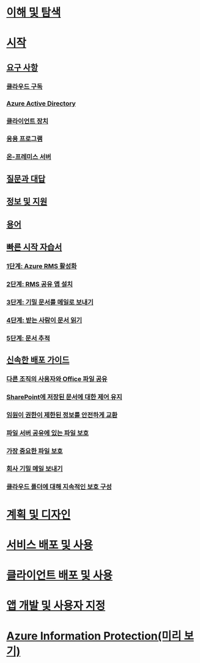 # [이해 및 탐색](/rights-management/understand-explore/azure-rights-management)
# [시작](requirements-azure-rms.md)
## [요구 사항](requirements-azure-rms.md)
### [클라우드 구독](requirements-subscriptions.md)
### [Azure Active Directory](requirements-azure-ad.md)
### [클라이언트 장치](requirements-client-devices.md)
### [응용 프로그램](requirements-applications.md)
### [온-프레미스 서버 ](requirements-servers.md)
## [질문과 대답](faqs.md)
## [정보 및 지원](information-support.md)
## [용어](terminology.md)
## [빠른 시작 자습서](quick-start-tutorial.md)
### [1단계: Azure RMS 활성화](tutorial-step1.md)
### [2단계: RMS 공유 앱 설치](tutorial-step2.md)
### [3단계: 기밀 문서를 메일로 보내기](tutorial-step3.md)
### [4단계: 받는 사람이 문서 읽기](tutorial-step4.md)
### [5단계: 문서 추적](tutorial-step5.md)
## [신속한 배포 가이드](rapid-deployment-guide.md)
### [다른 조직의 사용자와 Office 파일 공유](scenario-share-office-file-externally.md)
### [SharePoint에 저장된 문서에 대한 제어 유지](scenario-sharepoint.md)
### [임원이 권한이 제한된 정보를 안전하게 교환](scenario-executives-email.md)
### [파일 서버 공유에 있는 파일 보호](scenario-fci.md)
### [가장 중요한 파일 보호](scenario-secure-most-valuable-files.md)
### [회사 기밀 메일 보내기](scenario-company-confidential-email.md)
### [클라우드 폴더에 대해 지속적인 보호 구성](scenario-work-folders.md)
# [계획 및 디자인](/rights-management/plan-design/deployment-roadmap)
# [서비스 배포 및 사용](/rights-management/deploy-use/activate-service)
# [클라이언트 배포 및 사용](/rights-management/rms-client/use-client)
# [앱 개발 및 사용자 지정](/rights-management/develop/developers-guide)
# [Azure Information Protection(미리 보기)](/rights-management/information-protection/what-is-information-protection)


<!--HONumber=Jul16_HO3-->


